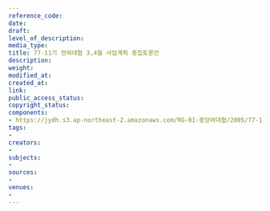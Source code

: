 ```yaml
---
reference_code: 
date: 
draft: 
level_of_description: 
media_type: 
title: 77-11기 전여대협 3,4월 사업계획 중집토론안
description: 
weight: 
modified_at: 
created_at: 
link: 
public_access_status: 
copyright_status: 
components:
- https://jydh.s3.ap-northeast-2.amazonaws.com/RG-01-중앙여대협/2005/77-11기+전여대협+3,4월+사업계획+중집토론안.pdf
tags:
- 
creators:
- 
subjects:
- 
sources:
- 
venues:
- 
---
```

